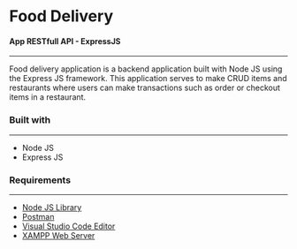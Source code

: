 <h1>Food Delivery</h1>
<h4>App RESTfull API - ExpressJS</h4>
<hr>
<p>Food delivery application is a backend application built with Node JS using the Express JS framework. This application serves to make CRUD items and restaurants where users can make transactions such as order or checkout items in a restaurant.</p>
<h3>Built with</h3>
<hr>
<ul>
    <li>Node JS</li>
    <li>Express JS</li>
</ul>

<h3>Requirements</h3>
<hr>
<ul>
    <li><a href="">Node JS Library</a></li>
    <li><a href="">Postman</a></li>
    <li><a href="">Visual Studio Code Editor</a></li>
    <li><a href="">XAMPP Web Server</a></li>
</ul>
